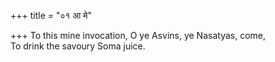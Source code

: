+++
title = "०१ आ मे"

+++
To this mine invocation, O ye Asvins, ye Nasatyas, come,  
     To drink the savoury Soma juice.